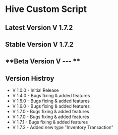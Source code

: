 # **Hive Custom Script**

## **Latest Version V 1.7.2**
## **Stable Version V 1.7.2**
## **Beta Version V --- **

## **Version Histroy**

-  V 1.0.0 - Initial Release
-  V 1.4.0 - Bugs fixing & added features
-  V 1.5.0 - Bugs fixing & added features
-  V 1.6.0 - Bugs fixing & added features
-  V 1.7.0 - Bugs fixing & added features
-  V 1.7.0 - Bugs fixing & added features
  -  V 1.7.1 - Bugs fixing & added features
  -  V 1.7.2 - Added new type "Inventory Transaction"
